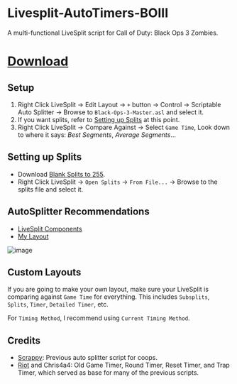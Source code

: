 # Livesplit-AutoTimers-BOIII
A multi-functional LiveSplit script for Call of Duty: Black Ops 3 Zombies.

# [Download](https://github.com/oJumpy/Livesplit-AutoTimers-BOIII/releases/download/V3.0/Black-Ops-3-Master.asl)

## Setup
1. Right Click LiveSplit → Edit Layout → `+` button → Control → Scriptable Auto Splitter → Browse to `Black-Ops-3-Master.asl` and select it.
1. If you want splits, refer to [Setting up Splits](#setting-up-splits) at this point.
1. Right Click LiveSplit → Compare Against → Select `Game Time`, Look down to where it says: *Best Segments*, *Average Segments*...

## Setting up Splits
- Download [Blank Splits to 255](https://github.com/oJumpy/IW7-Zombies-AutoTimers/releases/download/v1/Blank.to.255.lss).
- Right Click LiveSplit → `Open Splits` → `From File...` → Browse to the splits file and select it.

## AutoSplitter Recommendations
- [LiveSplit Components](https://github.com/oJumpy/Livesplit-AutoTimers-BOIII/releases/download/V3.0/Useful.zip)
- [My Layout](https://github.com/oJumpy/IW7-Zombies-AutoTimers/releases/download/v1/recommended_layout.lsl)

![image](https://github.com/user-attachments/assets/bc4814cd-a41c-4bf2-96f1-f2672858ae19)

## Custom Layouts
If you are going to make your own layout, make sure your LiveSplit is comparing against `Game Time` for everything. This includes `Subsplits`, `Splits`, `Timer`, `Detailed Timer`, etc.

For `Timing Method`, I recommend using `Current Timing Method`.

## Credits
- [Scrappy](https://github.com/Joshr520): Previous auto splitter script for coops.
- [Riot](https://twitch.tv/riot) and Chris4a4: Old Game Timer, Round Timer, Reset Timer, and Trap Timer, which served as base for many of the previous scripts.
